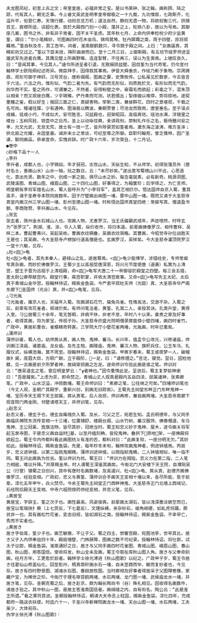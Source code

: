 <!-- { "loadSidebar": true } -->
    夫龙图凤纪，初宣上古之文；帝室皇居，必蕴非常之宝。是以书美钟、张之翰，画称顾、陆之踪，代有其人，朝无乏事。今上睿文英武圣明孝皇帝御极之一十九载，九功惟叙，七政斯齐，化溢升平，俗登仁寿。天惟行健，动则总览万机；道法自然，静则无遗一物。将欲权衡三代，拱揖百王，宸襟所适，谅超化表。尝於大殿西门创一小殿，藻井之上，轮排八卦，故以为号焉。其御座几案，图书之外，非有异于常者，固不关干圣虑。其年秋七月，上命内供奉检校少府少监黄筌，谓曰：“尔小笔精妙，可图画四时花木虫鸟、锦鸡鹭鸶、牡丹踯躅之类，周于四壁，庶将观瞩焉。”筌自秋及冬，其工告毕。间者，淮南献鹤数只，寻令貌于殿之间。上曰：“女画逼真，其精彩则又过之。”筌以下臣末技，降阶曲谢而已。至十二月三日，上御斯殿，有五坊节级罗师进呈雄武军先进者白鹰。其鹰见壁上所画野雉，连连掣臂，不住再三，误认为生类焉。上嗟叹良久，曰：“昔闻其事，今见其人。”遽令所进呈者引退，无致搦损兹壁。因目筌为当代奇笔，仍令宣付翰林学士欧阳炯纪述奇异。微臣拜手，因得叙其事焉。伊昔大舜垂衣，作绘乃彰于象物。宗周铸鼎，观形可御于神奸。汉号灵台，唐称烟阁，图画之要，史策攸传。公私虽见於数家，今古皆言于六法。六法之内，惟形似、气韵二者为先。有气韵而无形似，则质胜於文，有形似而无气韵，则华而不实。筌之所作，可谓兼之。不然者，安得粉壁之中，奋霜毛而欲起；彩毫之下，混朱顶以相亲？而又观彼白鹰，ツ乎锦雉，俨丹青而可测，状若偎丛；掣绦镟以难停，势将掠地。遂契重瞳之鉴，假以好生；俄回三面之仁，真疑害物。举斯二类，兼彼群花，四时之景堪观，千载之名可尚。稽诸往牒，少有通神。图海兽以腾波，秦朝贾誉；尽池龙而致雨，唐室垂名。至于误点成蝇，徒成小巧，不成似犬，安可胜言。况兹殿也，迥架昭回，高临爽垲。瑶池水满，浮镜里之楼台；玉树风轻，锁壶中之日月。圣上以动咏坟典，亲讲政刑，崇制礼作乐之名，极侍膳问安之孝，允文允武，无怠无荒，故士有一技一艺，皆升陟褒赏如筌者焉。激东海之波涛，难方圣泽；拱北辰之光耀，永固皇基。诚非末士之常谈，可纪至尊之所御。臣职叼翰苑，誉乏儒林，因广圣谟，聊同画品，恭承宣命，实愧非辞。时广政十六年，岁次癸丑，十二月记。
    ●卷中
    ○妙格下品十一人
    △李升
    李升者，成都人也，小字锦奴。年才弱冠，志攻山水，天纵生知，不从师学。初得张藻员外（唐时名士，善画山水）山水一轴，玩之数日，云：“未尽妙矣。”遂出意写蜀境山川平远，心思造化，意出先贤。数年之中，创成一家之能，俱尽山水之妙。每含毫就素，必有新奇。桃源洞图、武陵溪图、青城山图、峨眉山图、二十四化山图，好事得之，为箱箧珍；后学得之，为亡言师。明皇朝有李将军擅名山水，蜀人皆呼升为“小李将军”，盖其艺相匹尔。悟达国师自京入蜀，重其高手，请于圣寿寺本院同居数年。因于厅壁画出峡图一堵，雾中山图一堵。既而又请于大圣慈寺真堂内画汉州三学山图一堵、彭州至德山图一堵。时称悟达国师真堂四绝：常粲写真、僧道盈书额、李商隐赞、李升画山水。今见存。
    △张玄
    张玄者，简州金水石城山人也。攻画人物，尤善罗汉。当王氏偏霸武成年，声迹喧然，时呼玄为“张罗汉”。荆湖、淮、浙，令人入蜀，纵价收市，将归本道。前辈画佛像罗汉，相传曹样、吴样二本。曹起曹弗兴，吴起吴栋。曹画衣纹稠叠，吴画衣纹简略。其曹画，今昭觉寺孙位战胜天王是也；其吴画，今大圣慈寺卢楞伽行道高僧是也。玄画罗汉，吴样矣。今大圣慈寺灌顶院罗汉一堂十六躯，见存。
    △杜<齿>龟
    杜<齿>龟者，其先本秦人，避禄山之乱，遂居蜀焉。<齿>龟少能博学，涉猎经史，专师常粲写真杂画，而妙於佛像罗汉。王蜀少主以高祖受唐深恩，将兴元节度使唐（道袭）私第为上清宫，塑王子晋为远祖于上清祖殿，命<齿>龟写大唐二十一帝御容於殿堂之四壁。每三会五猎，差太尉公卿荐献宫内。殿堂行事，斋宫职掌，并依太清宫故事。又命<齿>龟写先主太妃、太后真于青城山金华宫。授翰林待诏，赐紫金鱼袋。今严君平观杜天师（光庭）真、大圣慈寺华严阁东廊下圣国师（光业）真，并<齿>龟笔，见存。
    △刁光胤
    刁光胤者，雍京人也，天福年入蜀。攻画湖石花竹、猫兔鸟雀。性情高洁，交游不杂。入蜀之后，前辈有攻花雀者，顿减价矣。有师问笔法者，黄筌、孔嵩二人，亲授其诀。孔类升堂，黄得入室。刁公居蜀三十余年，笔无暂暇，非病不休，非老不息，卒时八十以来。豪贵之家及好事者，收得其画，将为家宝，传视子孙。大圣慈寺炽盛光院明僧录房窗傍小壁四堵，画四时雀竹。广政中，黄居彩重妆，雀蝶精奇转甚。三学院大厅小壁花雀两堵，光胤画，时年已耄矣。
    △蒲师训
    蒲师训者，蜀人也。幼师房从真，画人物、鬼神、蕃马。长兴年，值孟令公改元，兴修诸庙，师训画江渎庙、诸葛庙、龙女庙。及先主殂，画陵庙，鬼神、蕃汉人物、旗帜兵仗、公王车马、礼服仪式，纵横浩瀚，莫不周至。授翰林待诏，赐紫金鱼袋。甲寅岁春末，蜀王或夜梦一人，破帽故衤阑，庞眉大目，方颐广颡，立于殿阶，一足，曰：“请修理之。”言讫，寝觉。翌日，因检他籍，见一古画是前夕所梦者神，故绢穿损画之左足。遂命师训令验此画是谁之笔。师训对云：“唐吴道玄之笔，曾应明皇梦云：“┲者神也。”因令重惰此足。呈进后，蜀主复梦前神谢曰：“吾是履矣。”上虑为祟，即命焚之。青城山丈人观真君殿内五岳四渎、部属诸神，张素卿笔。广政中，山水泛溢，冲损数堵。蜀王命师训曰：“素卿之笔，公往继之可矣。”四堵师训笔也（今丈人观，圣朝广其殿宇，重新兴创，别画无旧踪矣）。王蜀先主祠堂东畔正门东畔鬼神一堵、宝历寺天王阁下天王部属，房从真笔，后人妆损，师训再修，兼自画两堵。大圣慈寺南廊下观音院门两金刚、邻壁请塔天王，并师训笔，见存。
    △赵忠义
    赵忠义者，德玄子也，德玄自雍襁负入蜀。及长，习父之艺，宛若生知。孟氏明德年，与父同手画福庆禅院东流传变相一十三堵，位置铺舒、楼殿台阁、山水竹树、蕃汉服饰、佛像僧道、车马鬼神、王公冠冕、旌旗法物，皆尽其妙，冠绝当时。蜀王知忠义妙于鬼神、屋木，遂令画关将军起玉泉寺图，于是忠义画自运材基，以至丹楹刻桷，皆役鬼神。叠拱下昂地架，一座佛殿将欲起立。蜀王令内作都料看此画图枋ㄆ有准的否，都料对曰：“此画复较，一座分明无欠。”其妙如此。授翰林待诏，赐紫金鱼袋。先是，每年杪冬末旬，翰林攻画鬼神者，例进钟馗焉。丙辰岁，忠义进钟馗，以第二指挑鬼眼睛。蒲师训进钟馗，以拇指剜鬼睛。二人钟馗相似，唯一指不同。蜀王问此画孰为优劣。筌以师训为优。蜀王曰：“师训力在拇指，忠义力在第二指，二人笔力相敌，难议升降。”并厚赐金帛。时人谓蜀王深鉴其画矣。今衙北门大安楼下天王院，自濮阳吴公（行曾）镇蜀之日创兴，其中有唐时名画数堵，及高道兴、杜<齿>龟、房从真、赵德齐画佛像罗汉、经验变相。广政初，忠义与黄筌、蒲师训合手画天王变相十堵以来，各尽所能，愈于前辈。淳化五年甲午，兵火焚尽。今余王蜀先主祠堂正门西畔神鬼、大圣慈寺正门北墙上西域记、石经院后殿天王变相、中寺六祖院傍药师经变相，并忠义笔，见存。
    △黄居宝
    黄居宝，字辞玉，筌之次子也。画性最高，风姿俊爽。前辈画太湖石，皆以浅深墨淡嵌空而已，居宝以笔端挟扌蔡（上七赏反，下七葛反），文理纵横，夹杂砂石，棱角峭硬，如虬虎将踊，厥状非一也。其有画松竹花雀，变态旧规，皆如湖石之类。授翰林待诏，赐紫金鱼袋。不幸早亡，秀而不实者也。
    △黄居き
    居き字伯鸾，筌少子也。画艺敏赡，不让于父。蜀之四主，崇奢宫殿，宛囿池亭，世罕其比。居き父子入内供奉迨四十年，殿庭墙壁，门帏屏障，图画之数不可纪录。授翰林待诏，将仕郎，试太子议郎，赐金鱼袋。淮南通好之日，居き与父同手画四时花雀图、青城山图、峨眉山图、春山图、秋山图，用答国信。使命将发，秋山全未及画，蜀王令取在库秋山图入角。居き与父奉命别画，经月方毕，工更愈於前者。翰林学士徐光溥进《秋山图歌》以纪之。广政甲子岁，蜀王令居き往葛仙山修盖仙化，回至彭州，栖真南轩画水石一堵，自未至酉而毕，敏而复妙者也，今见存。居き有四时野景图、湖滩水石图、春田放牧图。当时卿相及好事者得居采子父图障卷簇，家藏户宝，为稀世之珍。今衙厅于理毛啄苔鹤两堵、水石两堵、龙门图一堵、武侯庙龙水一堵，并居き笔，见存。圣朝克蜀之后，居き赴京，颇为翰长陶尚书（谷）殊礼相见。因收得名画数件，请居き验之。其中秋山一图，是故主答淮南国信者。画绢缝之内，自有衔名。陶公云：“此是淮王所遗。”看之果符其说。圣朝授翰林待诏，朝请大夫寺丞上柱国，赐紫金鱼袋。淳化四年，充成都府一路送衣袄使。时齿六十一，于圣兴寺新禅院画龙水一堵、天台山图一堵、水石两堵，工夫虽少，大体宛存。
    伪学士徐光溥《秋山图歌》：
